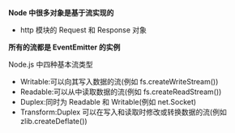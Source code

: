**Node 中很多对象是基于流实现的**

- http 模块的 Request 和 Response 对象

**所有的流都是 EventEmitter 的实例**

Node.js 中四种基本流类型

- Writable:可以向其写入数据的流(例如 fs.createWriteStream())
- Readable:可以从中读取数据的流(例如 fs.createReadStream())
- Duplex:同时为 Readable 和 Writable(例如 net.Socket)
- Transform:Duplex 可以在写入和读取时修改或转换数据的流(例如 zlib.createDeflate())
